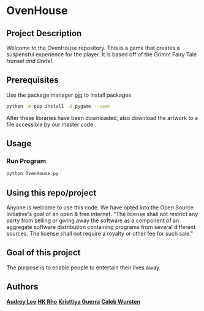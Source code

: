 
# OvenHouse

## Project Description 

Welcome to the OvenHouse repository. This is a game that creates a suspensful experience for the player. It is based off of the Grimm Fairy Tale *Hansel and Gretel*.

## Prerequisites

Use the package manager [pip](https://pip.pypa.io/en/stable/) to install packages

```bash
python -m pip install -U pygame --user
```
After these libraries have been downloaded, also download the artwork to a file accessible by our master code

## Usage
### Run Program 
```bash
python OvenHouse.py 
```

## Using this repo/project

Anyone is welcome to use this code. We have opted into the Open Source Initiative's goal of an open & free internet. 
"The license shall not restrict any party from selling or giving away the software as a component of an aggregate software distribution containing programs from several different sources. The license shall not require a royalty or other fee for such sale."

## Goal of this project

The purpose is to enable people to entertain their lives away.

## Authors
[**Audrey Lee**](https://github.com/Audrey-Lee88)
[**HK Rho**](https://github.com/hkRho)
[**Kristtiya Guerra**](https://github.com/Kristtiya)
[**Caleb Wursten**](https://github.com/calebwursten)
